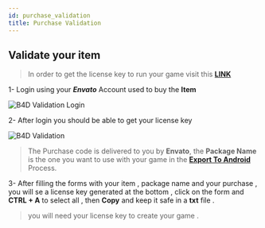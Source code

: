 ```yaml
---
id: purchase_validation
title: Purchase Validation
---
```


## Validate your item

> In order to get the license key to run your game visit this [**LINK**](https://b4dnetwork.com/Validation/)

1- Login using your **_Envato_** Account used to buy the **Item** 


![B4D Validation Login](https://drive.google.com/uc?id=15gr5t1is-enH8XWEaPmb1IIiXb3VUAgX)

2- After login you should be able to get your license key 

![B4D Validation](https://drive.google.com/uc?id=1NHeNW5k5pYFkAFP_Ry9EhprJODu0YINL)

> The Purchase code is delivered to you by **Envato**, 
> the **Package Name** is the one you want to use with your game in the [**Export To Android**](/Documentation/docs/test_and_run#exporting-to-android) Process.

3- After filling the forms with your item , package name and your purchase , you will se a license key generated at the bottom , click on the form and **CTRL + A** to select all , then **Copy** and keep it safe in a **txt** file .
> you will need your license key to create your game .

